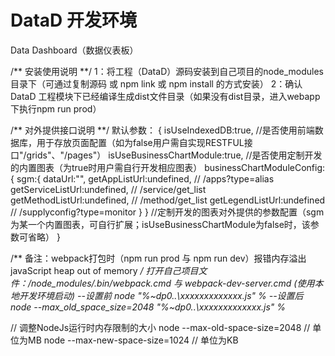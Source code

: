 # DataD 开发环境
Data Dashboard（数据仪表板）

/** 安装使用说明 **/
1：将工程（DataD）源码安装到自己项目的node_modules目录下（可通过复制源码 或 npm link 或 npm install 的方式安装）
2：确认 DataD 工程模块下已经编译生成dist文件目录（如果没有dist目录，进入webapp下执行npm run prod）

   
/** 对外提供接口说明 **/
 默认参数：
 {
    isUseIndexedDB:true,           //是否使用前端数据库，用于存放页面配置（如为false用户需自实现RESTFUL接口"/grids"、"/pages"）
    isUseBusinessChartModule:true, //是否使用定制开发的内置图表（为true时用户需自行开发相应图表）
    businessChartModuleConfig:{
        sgm:{
            dataUrl:"",
            getAppListUrl:undefined,     // /apps?type=alias
            getServiceListUrl:undefined, // /service/get_list
            getMethodListUrl:undefined,  // /method/get_list
            getLegendListUrl:undefined   // /supplyconfig?type=monitor
        }
    } //定制开发的图表对外提供的参数配置（sgm为某一个内置图表，可自行扩展；isUseBusinessChartModule为false时，该参数可省略）
 }
 
 
/** 备注：webpack打包时（npm run prod 与 npm run dev）报错内存溢出 javaScript heap out of memory **/
打开自己项目文件：/node_modules/.bin/webpack.cmd 与 webpack-dev-server.cmd (使用本地开发环境启动)
    --设置前
    node  "%~dp0\..\xxxxxxxxxxxxx.js" %*
    --设置后
    node  --max_old_space_size=2048 "%~dp0\..\xxxxxxxxxxxxx.js" %*
  
// 调整NodeJs运行时内存限制的大小
node --max-old-space-size=2048  // 单位为MB 
node --max-new-space-size=1024  // 单位为KB
